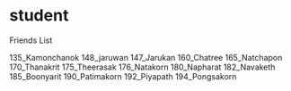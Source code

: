 # student
Friends List

135_Kamonchanok
148_jaruwan
147_Jarukan
160_Chatree
165_Natchapon
170_Thanakrit
175_Theerasak
176_Natakorn
180_Napharat
182_Navaketh
185_Boonyarit
190_Patimakorn
192_Piyapath
194_Pongsakorn